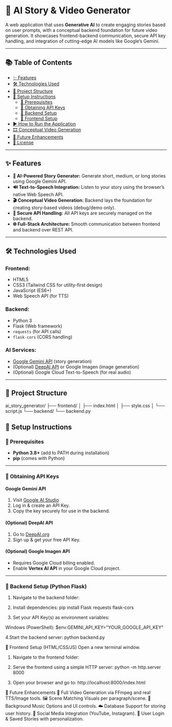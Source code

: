 # 🧠 AI Story & Video Generator

A web application that uses **Generative AI** to create engaging stories based on user prompts, with a conceptual backend foundation for future video generation. It showcases frontend-backend communication, secure API key handling, and integration of cutting-edge AI models like Google’s Gemini.

---

## 📚 Table of Contents

- [✨ Features](#-features)
- [🛠 Technologies Used](#-technologies-used)
- [📁 Project Structure](#-project-structure)
- [🚀 Setup Instructions](#-setup-instructions)
  - [🔧 Prerequisites](#-prerequisites)
  - [🔑 Obtaining API Keys](#-obtaining-api-keys)
  - [🧩 Backend Setup](#-backend-setup-python-flask)
  - [🎨 Frontend Setup](#-frontend-setup-htmlcssjs)
- [▶️ How to Run the Application](#️-how-to-run-the-application)
- [🎞 Conceptual Video Generation](#-conceptual-video-generation)
- [🔮 Future Enhancements](#-future-enhancements)
- [📄 License](#-license)

---

## ✨ Features

- **📝 AI-Powered Story Generator:** Generate short, medium, or long stories using Google Gemini API.
- **🔊 Text-to-Speech Integration:** Listen to your story using the browser’s native Web Speech API.
- **🎬 Conceptual Video Generation:** Backend lays the foundation for creating story-based videos (debug/demo only).
- **🔐 Secure API Handling:** All API keys are securely managed on the backend.
- **🌐 Full-Stack Architecture:** Smooth communication between frontend and backend over REST API.

---

## 🛠 Technologies Used

### Frontend:
- HTML5  
- CSS3 (Tailwind CSS for utility-first design)  
- JavaScript (ES6+)  
- Web Speech API (for TTS)

### Backend:
- Python 3  
- Flask (Web framework)  
- `requests` (for API calls)  
- `flask-cors` (CORS handling)

### AI Services:
- [Google Gemini API](https://aistudio.google.com/) (story generation)
- (Optional) [DeepAI API](https://deepai.org/) or Google Imagen (image generation)
- (Optional) Google Cloud Text-to-Speech (for real audio)

---

## 📁 Project Structure

ai_story_generator/
├── frontend/
│ ├── index.html
│ ├── style.css
│ └── script.js
└── backend/
└── backend.py

## 🚀 Setup Instructions

### 🔧 Prerequisites

- **Python 3.8+** (add to PATH during installation)
- **pip** (comes with Python)

---

### 🔑 Obtaining API Keys

#### Google Gemini API
1. Visit [Google AI Studio](https://aistudio.google.com/)
2. Log in & create an API Key.
3. Copy the key securely for use in the backend.

#### (Optional) DeepAI API
1. Go to [DeepAI.org](https://deepai.org/)
2. Sign up & get your free API Key.

#### (Optional) Google Imagen API
- Requires Google Cloud billing enabled.
- Enable **Vertex AI API** in your Google Cloud project.

---

### 🧩 Backend Setup (Python Flask)

1. Navigate to the backend folder:

2. Install dependencies:
pip install Flask requests flask-cors

3. Set your API Key(s) as environment variables:

Windows (PowerShell):
$env:GEMINI_API_KEY="YOUR_GOOGLE_API_KEY"

4.Start the backend server:
python backend.py

🎨 Frontend Setup (HTML/CSS/JS)
Open a new terminal window.

1. Navigate to the frontend folder:

2. Serve the frontend using a simple HTTP server:
python -m http.server 8000

3. Open your browser and go to:
http://localhost:8000/index.html

🔮 Future Enhancements
🎥 Full Video Generation via FFmpeg and real TTS/Image tools.
🖼 Scene Matching Visuals per paragraph/scene.
🎵 Background Music Options and UI controls.
☁️ Database Support for storing user history.
📲 Social Media Integration (YouTube, Instagram).
👤 User Login & Saved Stories with personalization.


